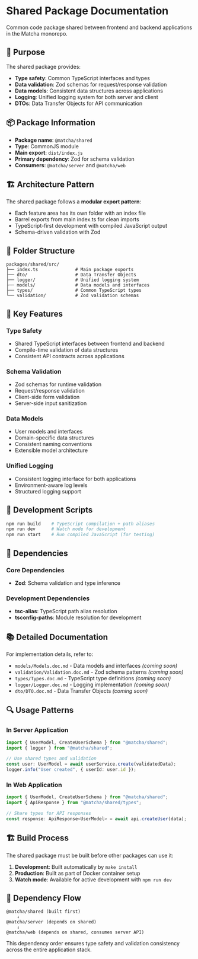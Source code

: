 # Shared Package Documentation

Common code package shared between frontend and backend applications in the Matcha monorepo.

## 🎯 Purpose

The shared package provides:

-   **Type safety**: Common TypeScript interfaces and types
-   **Data validation**: Zod schemas for request/response validation
-   **Data models**: Consistent data structures across applications
-   **Logging**: Unified logging system for both server and client
-   **DTOs**: Data Transfer Objects for API communication

## 📦 Package Information

-   **Package name**: `@matcha/shared`
-   **Type**: CommonJS module
-   **Main export**: `dist/index.js`
-   **Primary dependency**: Zod for schema validation
-   **Consumers**: `@matcha/server` and `@matcha/web`

## 🏗️ Architecture Pattern

The shared package follows a **modular export pattern**:

-   Each feature area has its own folder with an index file
-   Barrel exports from main index.ts for clean imports
-   TypeScript-first development with compiled JavaScript output
-   Schema-driven validation with Zod

## 📁 Folder Structure

```
packages/shared/src/
├── index.ts              # Main package exports
├── dto/                  # Data Transfer Objects
├── logger/               # Unified logging system
├── models/               # Data models and interfaces
├── types/                # Common TypeScript types
└── validation/           # Zod validation schemas
```

## 🔧 Key Features

### Type Safety

-   Shared TypeScript interfaces between frontend and backend
-   Compile-time validation of data structures
-   Consistent API contracts across applications

### Schema Validation

-   Zod schemas for runtime validation
-   Request/response validation
-   Client-side form validation
-   Server-side input sanitization

### Data Models

-   User models and interfaces
-   Domain-specific data structures
-   Consistent naming conventions
-   Extensible model architecture

### Unified Logging

-   Consistent logging interface for both applications
-   Environment-aware log levels
-   Structured logging support

## 🚀 Development Scripts

```bash
npm run build    # TypeScript compilation + path aliases
npm run dev      # Watch mode for development
npm run start    # Run compiled JavaScript (for testing)
```

## 🔗 Dependencies

### Core Dependencies

-   **Zod**: Schema validation and type inference

### Development Dependencies

-   **tsc-alias**: TypeScript path alias resolution
-   **tsconfig-paths**: Module resolution for development

## 📚 Detailed Documentation

For implementation details, refer to:

-   `models/Models.doc.md` - Data models and interfaces _(coming soon)_
-   `validation/Validation.doc.md` - Zod schema patterns _(coming soon)_
-   `types/Types.doc.md` - TypeScript type definitions _(coming soon)_
-   `logger/Logger.doc.md` - Logging implementation _(coming soon)_
-   `dto/DTO.doc.md` - Data Transfer Objects _(coming soon)_

## 🔍 Usage Patterns

### In Server Application

```typescript
import { UserModel, CreateUserSchema } from "@matcha/shared";
import { logger } from "@matcha/shared";

// Use shared types and validation
const user: UserModel = await userService.create(validatedData);
logger.info("User created", { userId: user.id });
```

### In Web Application

```typescript
import { UserModel, CreateUserSchema } from "@matcha/shared";
import { ApiResponse } from "@matcha/shared/types";

// Share types for API responses
const response: ApiResponse<UserModel> = await api.createUser(data);
```

## 🏗️ Build Process

The shared package must be built before other packages can use it:

1. **Development**: Built automatically by `make install`
2. **Production**: Built as part of Docker container setup
3. **Watch mode**: Available for active development with `npm run dev`

## 🔄 Dependency Flow

```
@matcha/shared (built first)
    ↓
@matcha/server (depends on shared)
    ↓
@matcha/web (depends on shared, consumes server API)
```

This dependency order ensures type safety and validation consistency across the entire application stack.
